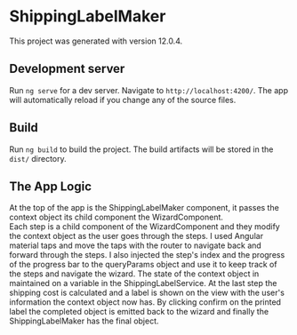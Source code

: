 # ShippingLabelMaker

This project was generated with version 12.0.4.

## Development server

Run `ng serve` for a dev server. Navigate to `http://localhost:4200/`. The app will automatically reload if you change any of the source files.

## Build

Run `ng build` to build the project. The build artifacts will be stored in the `dist/` directory.

## The App Logic

At the top of the app is the ShippingLabelMaker component, it passes the context object its child component the WizardComponent.  
Each step is a child component of the WizardComponent and they modify the context object as the user goes through the steps.  I used Angular material taps and move the taps with the router to navigate back and forward through the steps. I also injected the step's index and the progress of the
progress bar to the queryParams object and use it to keep track of the steps and navigate the wizard. The state of the context object in maintained
on a variable in the ShippingLabelService.
At the last step the shipping cost is calculated and a label is shown on the view with the user's information the context object now has.
By clicking confirm on the printed label the completed object is emitted back to the wizard and finally the ShippingLabelMaker has the
final object.
